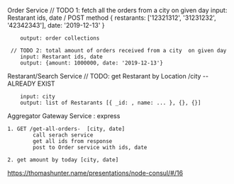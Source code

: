 
Order Service
    // TODO 1: fetch all the orders from a city on given day
        input: Restarant ids, date / POST method
        {
            restarants: ['12321312', '31231232', '42342343'],
            date: '2019-12-13'
        }

        output: order collections

     // TODO 2: total amount of orders received from a city  on given day
        input: Restarant ids, date
        output: {amount: 1000000, date: '2019-12-13'}

Restarant/Search Service
    // TODO: get Restarant by Location /city -- ALREADY EXIST

        input: city
        output: list of Restarants [{ _id: , name: ... }, {}, {}]


Aggregator Gateway Service : express
 
    1. GET /get-all-orders-  [city, date]
            call serach service
            get all ids from response
            post to Order service with ids, date

    2. get amount by today [city, date]

https://thomashunter.name/presentations/node-consul/#/16

